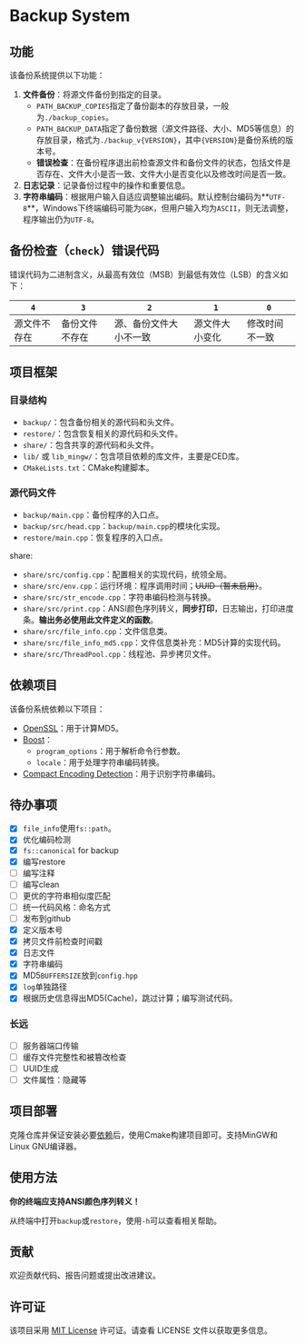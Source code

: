 # Backup System

## 功能

该备份系统提供以下功能：

1. **文件备份**：将源文件备份到指定的目录。
   - `PATH_BACKUP_COPIES`指定了备份副本的存放目录，一般为`./backup_copies`。
   - `PATH_BACKUP_DATA`指定了备份数据（源文件路径、大小、MD5等信息）的存放目录，格式为`./backup_v{VERSION}`，其中`{VERSION}`是备份系统的版本号。
   - **错误检查**：在备份程序退出前检查源文件和备份文件的状态，包括文件是否存在、文件大小是否一致、文件大小是否变化以及修改时间是否一致。
3. **日志记录**：记录备份过程中的操作和重要信息。
4. **字符串编码**：根据用户输入自适应调整输出编码。默认控制台编码为**`UTF-8`**，Windows下终端编码可能为`GBK`，但用户输入均为`ASCII`，则无法调整，程序输出仍为`UTF-8`。

## 备份检查（`check`）错误代码

错误代码为二进制含义，从最高有效位（MSB）到最低有效位（LSB）的含义如下：

|  `4` | `3`  |  `2` | `1`  | `0`  |
| ---- | ---- | ---- | ---- | ---- |
| 源文件不存在 | 备份文件不存在 | 源、备份文件大小不一致 | 源文件大小变化 | 修改时间不一致 |

## 项目框架

### 目录结构

- `backup/`：包含备份相关的源代码和头文件。
- `restore/`：包含恢复相关的源代码和头文件。
- `share/`：包含共享的源代码和头文件。
- `lib/` 或 `lib_mingw/`：包含项目依赖的库文件，主要是CED库。
- `CMakeLists.txt`：CMake构建脚本。

### 源代码文件

- `backup/main.cpp`：备份程序的入口点。
- `backup/src/head.cpp`：`backup/main.cpp`的模块化实现。
- `restore/main.cpp`：恢复程序的入口点。

share:

- `share/src/config.cpp`：配置相关的实现代码，统领全局。
- `share/src/env.cpp`：运行环境：程序调用时间；~~UUID（暂未启用）~~。
- `share/src/str_encode.cpp`：字符串编码检测与转换。
- `share/src/print.cpp`：ANSI颜色序列转义，**同步打印**，日志输出，打印进度条。**输出务必使用此文件定义的函数**。
- `share/src/file_info.cpp`：文件信息类。
- `share/src/file_info_md5.cpp`：文件信息类补充：MD5计算的实现代码。
- `share/src/ThreadPool.cpp`：线程池、异步拷贝文件。

## 依赖项目

该备份系统依赖以下项目：

- [OpenSSL](https://www.openssl.org/)：用于计算MD5。
- [Boost](https://www.boost.org/)：
  - `program_options`：用于解析命令行参数。
  - `locale`：用于处理字符串编码转换。
- [Compact Encoding Detection](https://github.com/google/compact_enc_det)：用于识别字符串编码。

## 待办事项

- [x] `file_info`使用`fs::path`。
- [x] 优化编码检测
- [x] `fs::canonical` for backup
- [x] 编写restore
- [ ] 编写注释
- [ ] 编写clean
- [ ] 更优的字符串相似度匹配
- [ ] 统一代码风格：命名方式
- [ ] 发布到github
- [x] 定义版本号
- [x] 拷贝文件前检查时间戳
- [x] 日志文件
- [x] 字符串编码
- [x] MD5`BUFFERSIZE`放到`config.hpp`
- [x] `log`单独路径
- [x] 根据历史信息得出MD5(Cache)，跳过计算；编写测试代码。

### 长远

- [ ] 服务器端口传输
- [ ] 缓存文件完整性和被篡改检查
- [ ] UUID生成
- [ ] 文件属性：隐藏等

## 项目部署

克隆仓库并保证安装必要[依赖](#依赖项目)后，使用Cmake构建项目即可。支持MinGW和Linux GNU编译器。

## 使用方法

**你的终端应支持ANSI颜色序列转义！**

从终端中打开`backup`或`restore`，使用`-h`可以查看相关帮助。

## 贡献

欢迎贡献代码、报告问题或提出改进建议。

## 许可证

该项目采用 [MIT License](https://opensource.org/licenses/MIT) 许可证。请查看 LICENSE 文件以获取更多信息。
